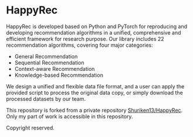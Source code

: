# HappyRec

HappyRec is developed based on Python and PyTorch for reproducing and developing recommendation algorithms in a unified,
comprehensive and efficient framework for research purpose.
Our library includes 22 recommendation algorithms, covering four major categories:

+ General Recommendation
+ Sequential Recommendation
+ Context-aware Recommendation
+ Knowledge-based Recommendation

We design a unified and flexible data file format, and a user can apply the provided script to process the original data copy, or simply download the processed datasets
by our team.

This repository is forked from a private repository [Shuriken13/HappyRec](https://github.com/Shuriken13/HappyRec). Only my part of work is accessible in this repository.

Copyright reserved.